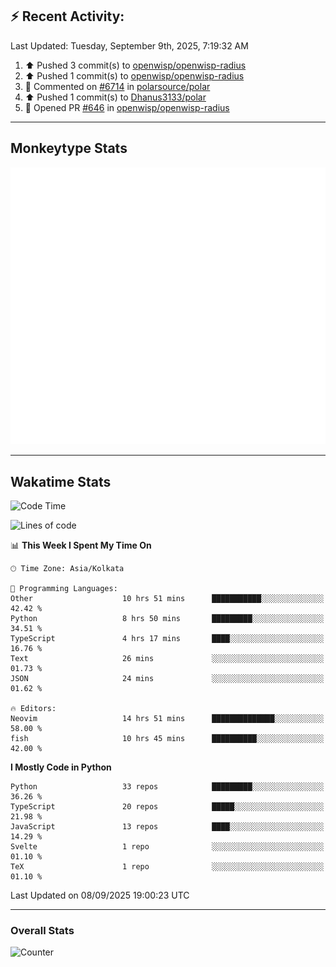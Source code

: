 ## :zap: Recent Activity:
<!--RECENT_ACTIVITY:last_update-->
Last Updated: Tuesday, September 9th, 2025, 7:19:32 AM
<!--RECENT_ACTIVITY:last_update_end-->
<!--RECENT_ACTIVITY:start-->
1. ⬆️ Pushed 3 commit(s) to [openwisp/openwisp-radius](https://github.com/openwisp/openwisp-radius)<br>
2. ⬆️ Pushed 1 commit(s) to [openwisp/openwisp-radius](https://github.com/openwisp/openwisp-radius)<br>
3. 💬 Commented on [#6714](https://github.com/polarsource/polar/pull/6714#discussion_r2329900468) in [polarsource/polar](https://github.com/polarsource/polar)<br>
4. ⬆️ Pushed 1 commit(s) to [Dhanus3133/polar](https://github.com/Dhanus3133/polar)<br>
5. 💪 Opened PR [#646](https://github.com/openwisp/openwisp-radius/pull/646) in [openwisp/openwisp-radius](https://github.com/openwisp/openwisp-radius)<br>
<!--RECENT_ACTIVITY:end-->

---

## Monkeytype Stats
<a href="https://monkeytype.com/profile/dhanus">
  <img src="https://raw.githubusercontent.com/Dhanus3133/Dhanus3133/monkeytype/monkeytype-lb.svg" alt="Monkeytype Profile" />
</a>

---

## Wakatime Stats
<!--START_SECTION:waka-->
![Code Time](http://img.shields.io/badge/Code%20Time-3%2C086%20hrs%2044%20mins-blue)

![Lines of code](https://img.shields.io/badge/From%20Hello%20World%20I%27ve%20Written-5.0%20million%20lines%20of%20code-blue)

📊 **This Week I Spent My Time On** 

```text
🕑︎ Time Zone: Asia/Kolkata

💬 Programming Languages: 
Other                    10 hrs 51 mins      ███████████░░░░░░░░░░░░░░   42.42 % 
Python                   8 hrs 50 mins       █████████░░░░░░░░░░░░░░░░   34.51 % 
TypeScript               4 hrs 17 mins       ████░░░░░░░░░░░░░░░░░░░░░   16.76 % 
Text                     26 mins             ░░░░░░░░░░░░░░░░░░░░░░░░░   01.73 % 
JSON                     24 mins             ░░░░░░░░░░░░░░░░░░░░░░░░░   01.62 % 

🔥 Editors: 
Neovim                   14 hrs 51 mins      ██████████████░░░░░░░░░░░   58.00 % 
fish                     10 hrs 45 mins      ██████████░░░░░░░░░░░░░░░   42.00 % 
```

**I Mostly Code in Python** 

```text
Python                   33 repos            █████████░░░░░░░░░░░░░░░░   36.26 % 
TypeScript               20 repos            █████░░░░░░░░░░░░░░░░░░░░   21.98 % 
JavaScript               13 repos            ████░░░░░░░░░░░░░░░░░░░░░   14.29 % 
Svelte                   1 repo              ░░░░░░░░░░░░░░░░░░░░░░░░░   01.10 % 
TeX                      1 repo              ░░░░░░░░░░░░░░░░░░░░░░░░░   01.10 % 
```




 Last Updated on 08/09/2025 19:00:23 UTC
<!--END_SECTION:waka-->
---

### Overall Stats

<img src="https://moe-counter.glitch.me/get/@Dhanus3133?theme=asoul" alt="Counter" />
